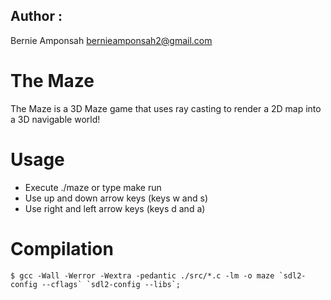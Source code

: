 ## Author :

Bernie Amponsah <bernieamponsah2@gmail.com>


# The Maze

The Maze is a 3D Maze game that uses ray casting to render a 2D map into a 3D navigable world!


# Usage 
* Execute ./maze or type make run 
* Use up and down arrow keys (keys w and s)
* Use right and left arrow keys  (keys d and a)

# Compilation
```
$ gcc -Wall -Werror -Wextra -pedantic ./src/*.c -lm -o maze `sdl2-config --cflags` `sdl2-config --libs`;
```

